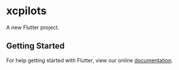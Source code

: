 # xcpilots

A new Flutter project.

## Getting Started

For help getting started with Flutter, view our online
[documentation](https://flutter.io/).
